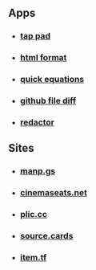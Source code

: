 <h2>Apps</h2>
<ul class="post-list">
  <li>
    <h3>
      <a class="post-link" href="https://gum.co/tappad">tap pad</a>
    </h3>
  </li>

  <li>
    <h3>
      <a class="post-link" href="https://marketplace.visualstudio.com/items?itemName=mohd-akram.vscode-html-format">html format</a>
    </h3>
  </li>

  <li>
    <h3>
      <a class="post-link" href="https://chrome.google.com/webstore/detail/quick-equations/pnhnfjbdadnnicpliempeidfminbflon?hl=en">quick equations</a>
    </h3>
  </li>

  <li>
    <h3>
      <a class="post-link" href="https://addons.mozilla.org/en-US/firefox/addon/github-file-diff/">github file diff</a>
    </h3>
  </li>

  <li>
    <h3>
      <a class="post-link" href="https://addons.mozilla.org/en-US/firefox/addon/redactor/">redactor</a>
    </h3>
  </li>
</ul>
<h2>Sites</h2>
<ul class="post-list">
  <li>
    <h3>
      <a class="post-link" href="https://manp.gs">manp.gs</a>
    </h3>
  </li>

  <li>
    <h3>
      <a class="post-link" href="https://cinemaseats.net">cinemaseats.net</a>
    </h3>
  </li>

  <li>
    <h3>
      <a class="post-link" href="https://plic.cc">plic.cc</a>
    </h3>
  </li>

  <li>
    <h3>
      <a class="post-link" href="https://source.cards">source.cards</a>
    </h3>
  </li>

  <li>
    <h3>
      <a class="post-link" href="https://item.tf">item.tf</a>
    </h3>
  </li>
</ul>
